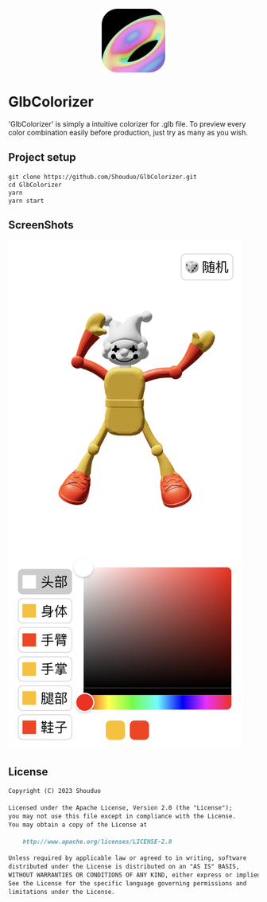 <p align="center">
  <img src="/screenshot/icon.png" style="height: 128px">
</p>

# GlbColorizer

'GlbColorizer' is simply a intuitive colorizer for .glb file. To preview every color combination easily before production, just try as many as you wish.

## Project setup

``` shell
git clone https://github.com/Shouduo/GlbColorizer.git
cd GlbColorizer
yarn
yarn start
```

## ScreenShots

![img](/screenshot/screenshot_1.png)

## License

``` markdown
Copyright (C) 2023 Shouduo

Licensed under the Apache License, Version 2.0 (the "License");
you may not use this file except in compliance with the License.
You may obtain a copy of the License at

    http://www.apache.org/licenses/LICENSE-2.0

Unless required by applicable law or agreed to in writing, software
distributed under the License is distributed on an "AS IS" BASIS,
WITHOUT WARRANTIES OR CONDITIONS OF ANY KIND, either express or implied.
See the License for the specific language governing permissions and
limitations under the License.
```
